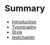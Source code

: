 # Summary

* [Introduction](README.md)
* [Typography](typography.md)
* [Style](style.md)
* [testchapter](testchapter.md)

